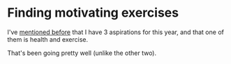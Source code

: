 # Finding motivating exercises

I've [mentioned before](2024-01-02-12:48) that I have 3 aspirations for this year, and that one of them is health and exercise.

That's been going pretty well (unlike the other two).
